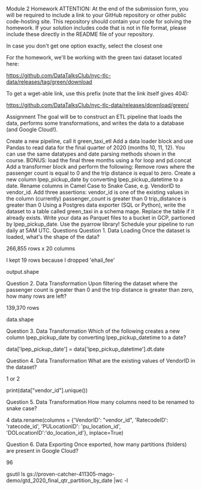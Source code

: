 Module 2 Homework
ATTENTION: At the end of the submission form, you will be required to include a link to your GitHub repository or other public code-hosting site. This repository should contain your code for solving the homework. If your solution includes code that is not in file format, please include these directly in the README file of your repository.

In case you don't get one option exactly, select the closest one

For the homework, we'll be working with the green taxi dataset located here:

https://github.com/DataTalksClub/nyc-tlc-data/releases/tag/green/download

To get a wget-able link, use this prefix (note that the link itself gives 404):

https://github.com/DataTalksClub/nyc-tlc-data/releases/download/green/

Assignment
The goal will be to construct an ETL pipeline that loads the data, performs some transformations, and writes the data to a database (and Google Cloud!).

Create a new pipeline, call it green_taxi_etl
Add a data loader block and use Pandas to read data for the final quarter of 2020 (months 10, 11, 12).
You can use the same datatypes and date parsing methods shown in the course.
BONUS: load the final three months using a for loop and pd.concat
Add a transformer block and perform the following:
Remove rows where the passenger count is equal to 0 and the trip distance is equal to zero.
Create a new column lpep_pickup_date by converting lpep_pickup_datetime to a date.
Rename columns in Camel Case to Snake Case, e.g. VendorID to vendor_id.
Add three assertions:
vendor_id is one of the existing values in the column (currently)
passenger_count is greater than 0
trip_distance is greater than 0
Using a Postgres data exporter (SQL or Python), write the dataset to a table called green_taxi in a schema mage. Replace the table if it already exists.
Write your data as Parquet files to a bucket in GCP, partioned by lpep_pickup_date. Use the pyarrow library!
Schedule your pipeline to run daily at 5AM UTC.
Questions
Question 1. Data Loading
Once the dataset is loaded, what's the shape of the data?

266,855 rows x 20 columns

I kept 19 rows because I dropped 'ehail_fee'

output.shape

Question 2. Data Transformation
Upon filtering the dataset where the passenger count is greater than 0 and the trip distance is greater than zero, how many rows are left?

139,370 rows

data.shape

Question 3. Data Transformation
Which of the following creates a new column lpep_pickup_date by converting lpep_pickup_datetime to a date?

data['lpep_pickup_date'] = data['lpep_pickup_datetime'].dt.date

Question 4. Data Transformation
What are the existing values of VendorID in the dataset?

1 or 2

print(data["vendor_id"].unique())

Question 5. Data Transformation
How many columns need to be renamed to snake case?

4
data.rename(columns = {'VendorID': "vendor_id",  'RatecodeID': 'ratecode_id', 'PULocationID': 'pu_location_id', 'DOLocationID':'do_location_id'}, inplace=True)


Question 6. Data Exporting
Once exported, how many partitions (folders) are present in Google Cloud?

96

gsutil ls gs://proven-catcher-411305-mago-demo/gtd_2020_final_qtr_partition_by_date |wc  -l


